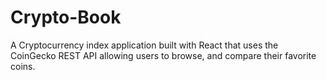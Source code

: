 # Crypto-Book

A Cryptocurrency index application built with React that uses the CoinGecko REST API allowing users to browse, and compare their favorite coins.
